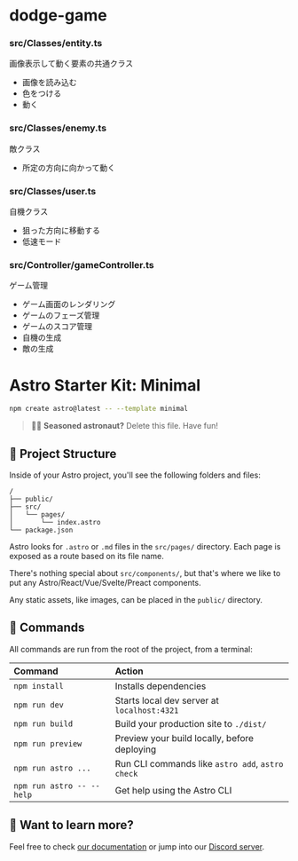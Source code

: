 # dodge-game

### src/Classes/entity.ts

画像表示して動く要素の共通クラス

- 画像を読み込む
- 色をつける
- 動く

### src/Classes/enemy.ts

敵クラス

- 所定の方向に向かって動く

### src/Classes/user.ts

自機クラス

- 狙った方向に移動する
- 低速モード

### src/Controller/gameController.ts

ゲーム管理

- ゲーム画面のレンダリング
- ゲームのフェーズ管理
- ゲームのスコア管理
- 自機の生成
- 敵の生成

# Astro Starter Kit: Minimal

```sh
npm create astro@latest -- --template minimal
```

> 🧑‍🚀 **Seasoned astronaut?** Delete this file. Have fun!

## 🚀 Project Structure

Inside of your Astro project, you'll see the following folders and files:

```text
/
├── public/
├── src/
│   └── pages/
│       └── index.astro
└── package.json
```

Astro looks for `.astro` or `.md` files in the `src/pages/` directory. Each page is exposed as a route based on its file name.

There's nothing special about `src/components/`, but that's where we like to put any Astro/React/Vue/Svelte/Preact components.

Any static assets, like images, can be placed in the `public/` directory.

## 🧞 Commands

All commands are run from the root of the project, from a terminal:

| Command                   | Action                                           |
| :------------------------ | :----------------------------------------------- |
| `npm install`             | Installs dependencies                            |
| `npm run dev`             | Starts local dev server at `localhost:4321`      |
| `npm run build`           | Build your production site to `./dist/`          |
| `npm run preview`         | Preview your build locally, before deploying     |
| `npm run astro ...`       | Run CLI commands like `astro add`, `astro check` |
| `npm run astro -- --help` | Get help using the Astro CLI                     |

## 👀 Want to learn more?

Feel free to check [our documentation](https://docs.astro.build) or jump into our [Discord server](https://astro.build/chat).
